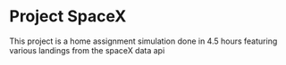 # Project SpaceX

This project is a home assignment simulation done in 4.5 hours featuring various landings from the spaceX data api
